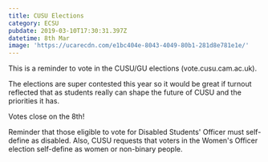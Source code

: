 ```yaml
---
title: CUSU Elections
category: ECSU
pubdate: 2019-03-10T17:30:31.397Z
datetime: 8th Mar
image: 'https://ucarecdn.com/e1bc404e-8043-4049-80b1-281d8e781e1e/'
---
```

This is a reminder to vote in the CUSU/GU elections (vote.cusu.cam.ac.uk). 

The elections are super contested this year so it would be great if turnout reflected that as students really can shape the future of CUSU and the priorities it has.

Votes close on the 8th!

Reminder that those eligible to vote for Disabled Students' Officer must self-define as disabled. Also, CUSU requests that voters in the Women's Officer election self-define as women or non-binary people.
